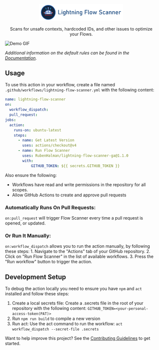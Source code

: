 <p align="center">
  <a href="https://github.com/Flow-Scanner">
    <img src="https://raw.githubusercontent.com/Flow-Scanner/lightning-flow-scanner-core/main/media/bannerslim.png" style="width: 55%;" />
  </a>
</p>
<p align="center">Scans for unsafe contexts, hardcoded IDs, and other issues to optimize your Flows.</p>

![Demo GIF](media/lfsaction.gif)

_Additional information on the default rules can be found in the [Documentation](https://flow-scanner.github.io/lightning-flow-scanner-core/)._

## Usage

To use this action in your workflow, create a file named `.github/workflows/lightning-flow-scanner.yml` with the following content:

```yaml
name: lightning-flow-scanner
on:
  workflow_dispatch:
  pull_request:
jobs:
  action:
    runs-on: ubuntu-latest
    steps:
      - name: Get Latest Version
        uses: actions/checkout@v4
      - name: Run Flow Scanner
        uses: RubenHalman/lightning-flow-scanner-ga@1.1.0
        with:
            GITHUB_TOKEN: ${{ secrets.GITHUB_TOKEN }}
```

Also ensure the following:

- Workflows have read and write permissions in the repository for all scopes.
- Allow GitHub Actions to create and approve pull requests

### Automatically Runs On Pull Requests:

`on:pull_request` will trigger Flow Scanner every time a pull request is opened, or updated.

### Or Run It Manually:

`on:workflow_dispatch` allows you to run the action manually, by following these steps:
    1. Navigate to the "Actions" tab of your GitHub repository.
    2. Click on "Run Flow Scanner" in the list of available workflows.
    3. Press the "Run workflow" button to trigger the action.

## Development Setup

To debug the action locally you need to ensure you have `npm` and `act` installed and follow these steps:

1. Create a local secrets file: Create a .secrets file in the root of your repository with the following content:
   `GITHUB_TOKEN=<your-personal-access-token(PAT)>`
2. Run `npm run build` to compile a new version
3. Run act: Use the act command to run the workflow:
   `act workflow_dispatch --secret-file .secrets`

Want to help improve this project? See the [Contributing Guidelines](https://github.com/Flow-Scanner/lightning-flow-scanner-core/blob/main/CONTRIBUTING.md) to get started.
